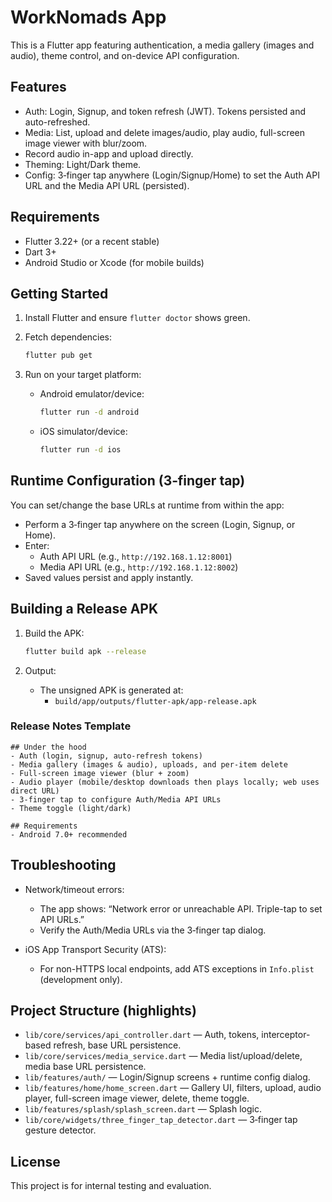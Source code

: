 # WorkNomads App

This is a Flutter app featuring authentication, a media gallery (images and audio), theme control, and on-device API configuration.

## Features

- Auth: Login, Signup, and token refresh (JWT). Tokens persisted and auto-refreshed.
- Media: List, upload and delete images/audio, play audio, full-screen image viewer with blur/zoom.
- Record audio in-app and upload directly.
- Theming: Light/Dark theme.
- Config: 3‑finger tap anywhere (Login/Signup/Home) to set the Auth API URL and the Media API URL (persisted).

## Requirements

- Flutter 3.22+ (or a recent stable)
- Dart 3+
- Android Studio or Xcode (for mobile builds)

## Getting Started

1. Install Flutter and ensure `flutter doctor` shows green.
2. Fetch dependencies:

   ```bash
   flutter pub get
   ```

3. Run on your target platform:

   - Android emulator/device:
     ```bash
     flutter run -d android
     ```
   - iOS simulator/device:
     ```bash
     flutter run -d ios
     ```

## Runtime Configuration (3‑finger tap)

You can set/change the base URLs at runtime from within the app:

- Perform a 3‑finger tap anywhere on the screen (Login, Signup, or Home).
- Enter:
  - Auth API URL (e.g., `http://192.168.1.12:8001`)
  - Media API URL (e.g., `http://192.168.1.12:8002`)
- Saved values persist and apply instantly.

## Building a Release APK

1. Build the APK:

   ```bash
   flutter build apk --release
   ```

2. Output:

   - The unsigned APK is generated at:
     - `build/app/outputs/flutter-apk/app-release.apk`


### Release Notes Template

```
## Under the hood
- Auth (login, signup, auto-refresh tokens)
- Media gallery (images & audio), uploads, and per-item delete
- Full-screen image viewer (blur + zoom)
- Audio player (mobile/desktop downloads then plays locally; web uses direct URL)
- 3-finger tap to configure Auth/Media API URLs
- Theme toggle (light/dark)

## Requirements
- Android 7.0+ recommended

```

## Troubleshooting

- Network/timeout errors:
  - The app shows: “Network error or unreachable API. Triple-tap to set API URLs.”
  - Verify the Auth/Media URLs via the 3‑finger tap dialog.

- iOS App Transport Security (ATS):
  - For non-HTTPS local endpoints, add ATS exceptions in `Info.plist` (development only).

## Project Structure (highlights)

- `lib/core/services/api_controller.dart` — Auth, tokens, interceptor-based refresh, base URL persistence.
- `lib/core/services/media_service.dart` — Media list/upload/delete, media base URL persistence.
- `lib/features/auth/` — Login/Signup screens + runtime config dialog.
- `lib/features/home/home_screen.dart` — Gallery UI, filters, upload, audio player, full-screen image viewer, delete, theme toggle.
- `lib/features/splash/splash_screen.dart` — Splash logic.
- `lib/core/widgets/three_finger_tap_detector.dart` — 3‑finger tap gesture detector.

## License

This project is for internal testing and evaluation.
